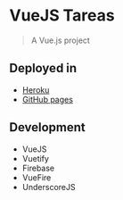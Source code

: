 # VueJS Tareas

> A Vue.js project

## Deployed in

- [Heroku](https://vuejs-tareas.herokuapp.com/)
- [GitHub pages](https://mayako.github.io/vuejs-tareas)

## Development
- VueJS
- Vuetify
- Firebase
- VueFire
- UnderscoreJS